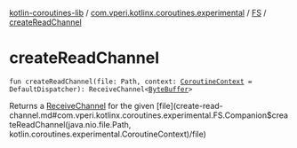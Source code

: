 [kotlin-coroutines-lib](../../index.md) / [com.vperi.kotlinx.coroutines.experimental](../index.md) / [FS](index.md) / [createReadChannel](./create-read-channel.md)

# createReadChannel

`fun createReadChannel(file: Path, context: `[`CoroutineContext`](https://kotlinlang.org/api/latest/jvm/stdlib/kotlin.coroutines.experimental/-coroutine-context/index.html)` = DefaultDispatcher): ReceiveChannel<`[`ByteBuffer`](http://docs.oracle.com/javase/6/docs/api/java/nio/ByteBuffer.html)`>`

Returns a [ReceiveChannel](#) for the given [file](create-read-channel.md#com.vperi.kotlinx.coroutines.experimental.FS.Companion$createReadChannel(java.nio.file.Path, kotlin.coroutines.experimental.CoroutineContext)/file)

